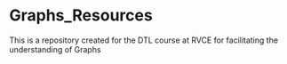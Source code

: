 # Graphs_Resources
This is a repository created for the DTL course at RVCE for facilitating the understanding of Graphs

